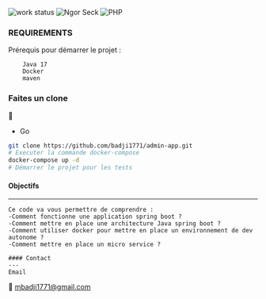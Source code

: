 ![work status](https://img.shields.io/badge/work-on%20progress-red.svg)
![Ngor Seck](https://img.shields.io/badge/Mamadou%20Badji-Java-green)
![PHP](https://img.shields.io/badge/Mamadou%20Badji-SpringBoot-yellowgreen)

### REQUIREMENTS
Prérequis pour démarrer le projet  :
```
    Java 17 
    Docker 
    maven
```
### Faites un clone
:rocket:

* Go

```bash 
git clone https://github.com/badji1771/admin-app.git
# Executer la commande docker-compose 
docker-compose up -d
# Démarrer le projet pour les tests 

```
#### Objectifs
--- 
```
Ce code va vous permettre de comprendre :
-Comment fonctionne une application spring boot ?
-Comment mettre en place une architecture Java spring boot ?
-Comment utiliser docker pour mettre en place un environnement de dev autonome ?
-Comment mettre en place un micro service ?
```

```
#### Contact
---
Email
```
:email:  mbadji1771@gmail.com

